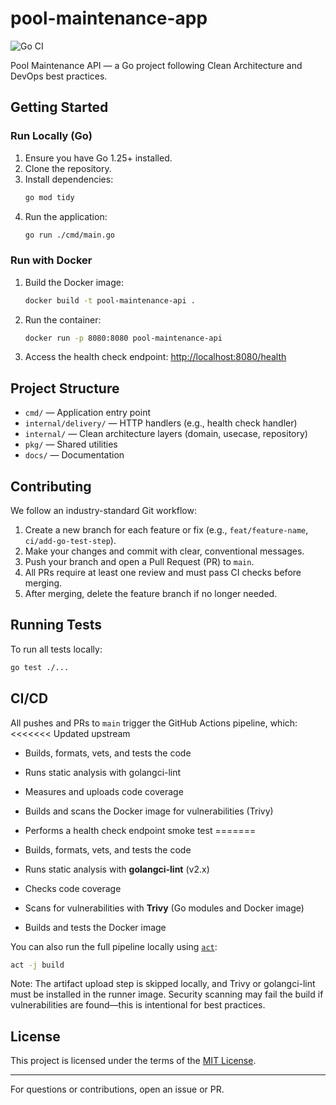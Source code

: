 # pool-maintenance-app

![Go CI](https://github.com/mgmacri/pool-maintenance-app/actions/workflows/go-ci.yml/badge.svg)

Pool Maintenance API — a Go project following Clean Architecture and DevOps best practices.


## Getting Started

### Run Locally (Go)
1. Ensure you have Go 1.25+ installed.
2. Clone the repository.
3. Install dependencies:
	```sh
	go mod tidy
	```
4. Run the application:
	```sh
	go run ./cmd/main.go
	```

### Run with Docker
1. Build the Docker image:
	```sh
	docker build -t pool-maintenance-api .
	```
2. Run the container:
	```sh
	docker run -p 8080:8080 pool-maintenance-api
	```
3. Access the health check endpoint:
	[http://localhost:8080/health](http://localhost:8080/health)



## Project Structure

- `cmd/` — Application entry point
- `internal/delivery/` — HTTP handlers (e.g., health check handler)
- `internal/` — Clean architecture layers (domain, usecase, repository)
- `pkg/` — Shared utilities
- `docs/` — Documentation


## Contributing

We follow an industry-standard Git workflow:

1. Create a new branch for each feature or fix (e.g., `feat/feature-name`, `ci/add-go-test-step`).
2. Make your changes and commit with clear, conventional messages.
3. Push your branch and open a Pull Request (PR) to `main`.
4. All PRs require at least one review and must pass CI checks before merging.
5. After merging, delete the feature branch if no longer needed.

## Running Tests

To run all tests locally:
```sh
go test ./...
```


## CI/CD

All pushes and PRs to `main` trigger the GitHub Actions pipeline, which:
<<<<<<< Updated upstream
- Builds, formats, vets, and tests the code
- Runs static analysis with golangci-lint
- Measures and uploads code coverage
- Builds and scans the Docker image for vulnerabilities (Trivy)
- Performs a health check endpoint smoke test
=======

- Builds, formats, vets, and tests the code
- Runs static analysis with **golangci-lint** (v2.x)
- Checks code coverage
- Scans for vulnerabilities with **Trivy** (Go modules and Docker image)
- Builds and tests the Docker image

You can also run the full pipeline locally using [`act`](https://github.com/nektos/act):

```sh
act -j build
```

Note: The artifact upload step is skipped locally, and Trivy or golangci-lint must be installed in the runner image. Security scanning may fail the build if vulnerabilities are found—this is intentional for best practices.



## License

This project is licensed under the terms of the [MIT License](LICENSE).

---
For questions or contributions, open an issue or PR.
